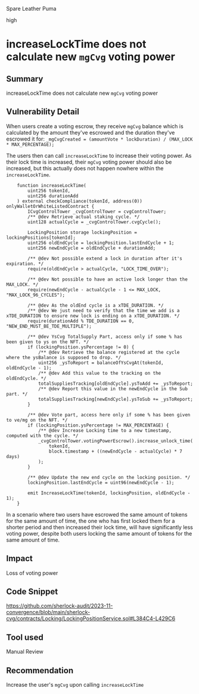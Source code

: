 Spare Leather Puma

high

# increaseLockTime does not calculate new `mgCvg` voting power

## Summary
increaseLockTime does not calculate new `mgCvg` voting power 

## Vulnerability Detail
When users create a voting escrow, they receive `mgCvg` balance which is calculated by the amount they've escrowed and the duration they've escrowed it for:
`_mgCvgCreated = (amountVote * lockDuration) / (MAX_LOCK * MAX_PERCENTAGE);`

The users then can call `increaseLockTime` to increase their voting power. As their lock time is increased, their `mgCvg` voting power should also be increased, but this actually does not happen nowhere within the `increaseLockTime`.
```solidity
    function increaseLockTime(
        uint256 tokenId,
        uint256 durationAdd
    ) external checkCompliance(tokenId, address(0)) onlyWalletOrWhiteListedContract {
        ICvgControlTower _cvgControlTower = cvgControlTower;
        /** @dev Retrieve actual staking cycle. */
        uint128 actualCycle = _cvgControlTower.cvgCycle();

        LockingPosition storage lockingPosition = lockingPositions[tokenId];
        uint256 oldEndCycle = lockingPosition.lastEndCycle + 1;
        uint256 newEndCycle = oldEndCycle + durationAdd;

        /** @dev Not possible extend a lock in duration after it's expiration. */
        require(oldEndCycle > actualCycle, "LOCK_TIME_OVER");

        /** @dev Not possible to have an active lock longer than the MAX_LOCK. */
        require(newEndCycle - actualCycle - 1 <= MAX_LOCK, "MAX_LOCK_96_CYCLES");

        /** @dev As the oldEnd cycle is a xTDE_DURATION. */
        /** @dev We just need to verify that the time we add is a xTDE_DURATION to ensure new lock is ending on a xTDE_DURATION. */
        require(durationAdd % TDE_DURATION == 0, "NEW_END_MUST_BE_TDE_MULTIPLE");

        /** @dev YsCvg TotalSupply Part, access only if some % has been given to ys on the NFT. */
        if (lockingPosition.ysPercentage != 0) {
            /** @dev Retrieve the balance registered at the cycle where the ysBalance is supposed to drop. */
            uint256 _ysToReport = balanceOfYsCvgAt(tokenId, oldEndCycle - 1);
            /** @dev Add this value to the tracking on the oldEndCycle. */
            totalSuppliesTracking[oldEndCycle].ysToAdd += _ysToReport;
            /** @dev Report this value in the newEndCycle in the Sub part. */
            totalSuppliesTracking[newEndCycle].ysToSub += _ysToReport;
        }

        /** @dev Vote part, access here only if some % has been given to ve/mg on the NFT. */
        if (lockingPosition.ysPercentage != MAX_PERCENTAGE) {
            /** @dev Increase Locking time to a new timestamp, computed with the cycle. */
            _cvgControlTower.votingPowerEscrow().increase_unlock_time(
                tokenId,
                block.timestamp + ((newEndCycle - actualCycle) * 7 days)
            );
        }

        /** @dev Update the new end cycle on the locking position. */
        lockingPosition.lastEndCycle = uint96(newEndCycle - 1);

        emit IncreaseLockTime(tokenId, lockingPosition, oldEndCycle - 1);
    }
```

In a scenario where two users have escrowed the same amount of tokens for the same amount of time, the one who has first locked them for a shorter period and then increased their lock time, will have significantly less voting power, despite both users locking the same amount of tokens for the same amount of time. 

## Impact
Loss of voting power 

## Code Snippet
https://github.com/sherlock-audit/2023-11-convergence/blob/main/sherlock-cvg/contracts/Locking/LockingPositionService.sol#L384C4-L429C6

## Tool used

Manual Review

## Recommendation
Increase the user's `mgCvg` upon calling `increaseLockTime`